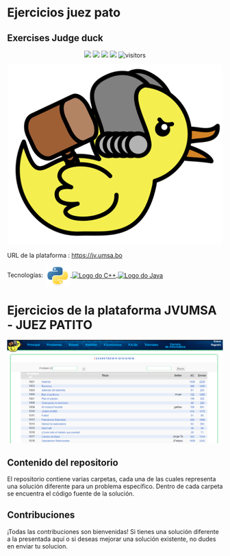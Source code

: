 # Ejercicios juez pato
## Exercises Judge duck
<p align="center">
    <a href="https://github.com/CrisBelDev/ejercicios-Juez-Pato"><img src="https://img.shields.io/badge/status-updating-brightgreen.svg"></a>
    <a href="https://github.com/CrisBelDev/ejercicios-Juez-Pato/graphs/contributors"><img src="https://img.shields.io/github/contributors/CrisBelDev/ejercicios-Juez-Pato?color=blue"></a>
    <a href="https://github.com/CrisBelDev/ejercicios-Juez-Pato/stargazers"><img src="https://img.shields.io/github/stars/CrisBelDev/ejercicios-Juez-Pato.svg?logo=github"></a>
    <a href="https://github.com/CrisBelDev/ejercicios-Juez-Pato/network/members"><img src="https://img.shields.io/github/forks/CrisBelDev/ejercicios-Juez-Pato.svg?color=blue&logo=github"></a>
    <img src="https://visitor-badge.laobi.icu/badge?page_id=CrisBelDev" alt="visitors"/>   
</p>

![](./media/juez-patito2.svg)

URL de la plataforma : https://jv.umsa.bo


<div style="display: inline_block">
  <p>Tecnologías:
    <a href="#">
      <img align="center" alt="Logo do Python" height="50" width="60" title="Python" src="https://raw.githubusercontent.com/devicons/devicon/master/icons/python/python-original.svg">
    </a>
    <a href="#">
      <img align="center" alt="Logo do C++" height="50" width="60" title="C++" src="https://cdn.jsdelivr.net/gh/devicons/devicon/icons/cplusplus/cplusplus-original.svg">
    </a>
    <a href="#">
      <img align="center" alt="Logo do Java" height="50" width="60" title="Java" src="https://cdn.jsdelivr.net/gh/devicons/devicon/icons/java/java-original.svg">
    </a>
  </p>
</div>


# Ejercicios de la plataforma JVUMSA - JUEZ PATITO
![](./media/plataforma.png)
## Contenido del repositorio

El repositorio contiene varias carpetas, cada una de las cuales representa una solución diferente para un problema específico. Dentro de cada carpeta se encuentra el código fuente de la solución.

## Contribuciones

¡Todas las contribuciones son bienvenidas! Si tienes una solución diferente a la presentada aquí o si deseas mejorar una solución existente, no dudes en enviar tu solucion.


